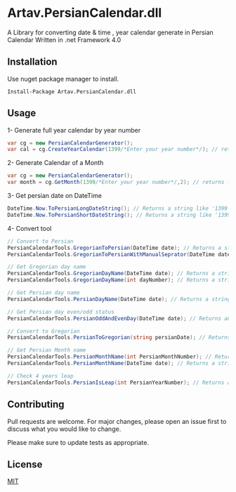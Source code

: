 # Artav.PersianCalendar.dll 

A Library for converting date & time , year calendar generate in Persian Calendar 
Written in .net Framework 4.0

## Installation

Use nuget package manager to install.

```nuget 
Install-Package Artav.PersianCalendar.dll 
```

## Usage
1- Generate full year calendar by year number

```C#
var cg = new PersianCalendarGenerator();
var cal = cg.CreateYearCalendar(1399/*Enter your year number*/); // returns a PersianYear 
```
2- Generate Calendar of a Month 

```C#
var cg = new PersianCalendarGenerator();
var month = cg.GetMonth(1399/*Enter your year number*/,2); // returns list of PersianMonth
```
3- Get persian date on DateTime 
```C#
DateTime.Now.ToPersianLongDateString(); // Returns a string like 'دوشنبه 03شهریور 1399'
DateTime.Now.ToPersianShortDateString(); // Returns a string like '1399/06/03'
```
4- Convert tool
```C#
// Convert to Persian
PersianCalendarTools.GregorianToPersian(DateTime date); // Returns a string like '1399/06/03'
PersianCalendarTools.GregorianToPersianWithManualSeprator(DateTime date, string seprator); // Returns a string like '1399-06-03' with custom seprator

// Get Gregorian day name
PersianCalendarTools.GregorianDayName(DateTime date); // Returns a string like 'Monday'
PersianCalendarTools.GregorianDayName(int dayNumber); // Returns a string like 'Monday'

// Get Persian day name
PersianCalendarTools.PersianDayName(DateTime date); // Returns a string like 'دوشنبه'

// Get Persian day even/odd status
PersianCalendarTools.PersianOddAndEvenDay(DateTime date); // Returns an int value ,0 means even,1 means odd and 2 means no one

// Convert to Gregorian
PersianCalendarTools.PersianToGregorian(string persianDate); // Returns converted DateTime value

// Get Persian Month name
PersianCalendarTools.PersianMonthName(int PersianMonthNumber); // Returns a string like 'فروردین'
PersianCalendarTools.PersianMonthName(DateTime date); // Returns a string like 'فروردین'

// Check 4 years leap
PersianCalendarTools.PersianIsLeap(int PersianYearNumber); // Returns a bool , if year is leap

```


## Contributing
Pull requests are welcome. For major changes, please open an issue first to discuss what you would like to change.

Please make sure to update tests as appropriate.

## License
[MIT](https://choosealicense.com/licenses/mit/)
